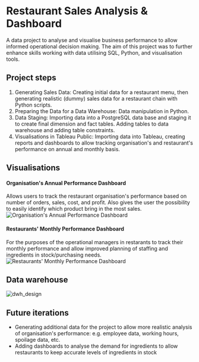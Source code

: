 # Restaurant Sales Analysis & Dashboard
A data project to analyse and visualise business performance to allow informed operational decision making. The aim of this project was to further enhance skills working with data utilising SQL, Python, and visualisation tools.

## Project steps
1. Generating Sales Data: Creating initial data for a restaurant menu, then generating realistic (dummy) sales data for a restaurant chain with Python scripts.
2. Preparing the Data for a Data Warehouse: Data manipulation in Python.
3. Data Staging: Importing data into a PostgreSQL data base and staging it to create final dimension and fact tables. Adding tables to data warehouse and adding table constraints.
4. Visualisations in Tableau Public: Importing data into Tableau, creating reports and dashboards to allow tracking organisation's and restaurant's performance on annual and monthly basis.

## Visualisations

#### Organisation's Annual Performance Dashboard
Allows users to track the restaurant organisation's performance based on number of orders, sales, cost, and profit. Also gives the user the possibility to easily identify which product bring in the most sales.
![Organisation's Annual Performance Dashboard](https://github.com/vltnnx/Restaurant-Sales-Analysis/blob/main/fig/dashboards/organisation_annual.png?raw=true)

#### Restaurants' Monthly Performance Dashboard
For the purposes of the operational managers in restarants to track their monthly performance and allow improved planning of staffing and ingredients in stock/purchasing needs.
![Restaurants' Monthly Performance Dashboard](https://github.com/vltnnx/Restaurant-Sales-Analysis/blob/main/fig/dashboards/restaurant_monthly.png?raw=true)

## Data warehouse
![dwh_design](https://github.com/vltnnx/Restaurant-Sales-Analysis/blob/main/fig/data%20warehouse/dwh-design.png?raw=true)

## Future iterations
- Generating additional data for the project to allow more realistic analysis of organisation's performance: e.g. employee data, working hours, spoilage data, etc.
- Adding dashboards to analyse the demand for ingredients to allow restaurants to keep accurate levels of ingredients in stock
